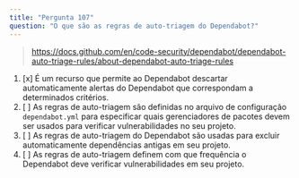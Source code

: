```yaml
---
title: "Pergunta 107"
question: "O que são as regras de auto-triagem do Dependabot?"
---
```


> https://docs.github.com/en/code-security/dependabot/dependabot-auto-triage-rules/about-dependabot-auto-triage-rules
1. [x] É um recurso que permite ao Dependabot descartar automaticamente alertas do Dependabot que correspondam a determinados critérios.
1. [ ] As regras de auto-triagem são definidas no arquivo de configuração `dependabot.yml` para especificar quais gerenciadores de pacotes devem ser usados para verificar vulnerabilidades no seu projeto.
1. [ ] As regras de auto-triagem do Dependabot são usadas para excluir automaticamente dependências antigas em seu projeto.
1. [ ] As regras de auto-triagem definem com que frequência o Dependabot deve verificar vulnerabilidades em seu projeto.

